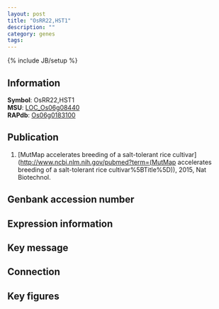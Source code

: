 ```yaml
---
layout: post
title: "OsRR22,HST1"
description: ""
category: genes
tags: 
---
```

{% include JB/setup %}

## Information
__Symbol__: OsRR22,HST1  
__MSU__: [LOC_Os06g08440](http://rice.plantbiology.msu.edu/cgi-bin/ORF_infopage.cgi?orf=LOC_Os06g08440)  
__RAPdb__: [Os06g0183100](http://rapdb.dna.affrc.go.jp/viewer/gbrowse_details/irgsp1?name=Os06g0183100)  

## Publication
1. [MutMap accelerates breeding of a salt-tolerant rice cultivar](http://www.ncbi.nlm.nih.gov/pubmed?term=(MutMap accelerates breeding of a salt-tolerant rice cultivar%5BTitle%5D)), 2015, Nat Biotechnol.

## Genbank accession number

## Expression information

## Key message

## Connection

## Key figures


